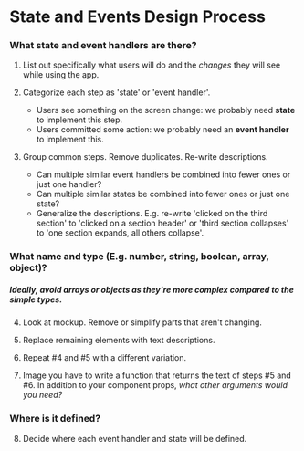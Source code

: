# State and Events Design Process

### What state and event handlers are there?

1. List out specifically what users will do and the *changes* they will see while using the app.

2. Categorize each step as 'state' or 'event handler'.
    - Users see something on the screen change: we probably need **state** to implement this step.
    - Users committed some action: we probably need an **event handler** to implement this.

3. Group common steps. Remove duplicates. Re-write descriptions.
    - Can multiple similar event handlers be combined into fewer ones or just one handler?
    - Can multiple similar states be combined into fewer ones or just one state?
    - Generalize the descriptions. E.g. re-write 'clicked on the third section' to 'clicked on a section header' or 'third section collapses' to 'one section expands, all others collapse'.


### What name and type (E.g. number, string, boolean, array, object)?
##### Ideally, avoid arrays or objects as they're more complex compared to the simple types.

4. Look at mockup. Remove or simplify parts that aren't changing.

5. Replace remaining elements with text descriptions.

6. Repeat #4 and #5 with a different variation.

7. Image you have to write a function that returns the text of steps #5 and #6. In addition to your component props, *what other arguments would you need?*


### Where is it defined?

8. Decide where each event handler and state will be defined.
